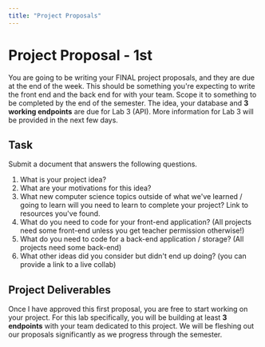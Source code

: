 ```yaml
---
title: "Project Proposals" 
---
```

# Project Proposal - 1st

You are going to be writing your FINAL project proposals, and they are due at the end of the week. This should be something you're expecting to write the front end and the back end for with your team. Scope it to something to be completed by the end of the semester.
The idea, your database and **3 working endpoints** are due for Lab 3 (API). More information for Lab 3 will be provided in the next few days.  

## Task

Submit a document that answers the following questions.

1. What is your project idea?
2. What are your motivations for this idea?
3. What new computer science topics outside of what we've learned / going to learn will you need to learn to complete your project? Link to resources you've found.
4. What do you need to code for your front-end application? (All projects need some front-end unless you get teacher permission otherwise!)
5. What do you need to code for a back-end application / storage? (All projects need some back-end)
6. What other ideas did you consider but didn't end up doing? (you can provide a link to a live collab)

## Project Deliverables

Once I have approved this first proposal, you are free to start working on your project. For this lab specifically, you will be building at least **3 endpoints** with your team dedicated to this project. We will be fleshing out our proposals significantly as we progress through the semester.